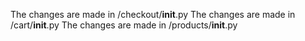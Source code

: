 The changes are made in /checkout/__init__.py
The changes are made in /cart/__init__.py
The changes are made in /products/__init__.py
